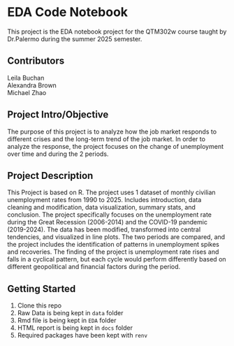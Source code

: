 # EDA Code Notebook
This project is the EDA notebook project for the QTM302w course taught by Dr.Palermo during the summer 2025 semester.

## Contributors
Leila Buchan  
Alexandra Brown   
Michael Zhao  

## Project Intro/Objective
The purpose of this project is to analyze how the job market responds to different crises and the long-term trend of the job market. In order to analyze the response, the project focuses on the change of unemployment over time and during the 2 periods.

## Project Description
This Project is based on R. The project uses 1 dataset of monthly civilian unemployment rates from 1990 to 2025. Includes introduction, data cleaning and modification, data visualization, summary stats, and conclusion. The project specifically focuses on the unemployment rate during the Great Recession (2006-2014) and the COVID-19 pandemic (2019-2024). The data has been modified, transformed into central tendencies, and visualized in line plots. The two periods are compared, and the project includes the identification of patterns in unemployment spikes and recoveries. The finding of the project is unemployment rate rises and falls in a cyclical pattern, but each cycle would perform differently based on different geopolitical and financial factors during the period.


## Getting Started

1. Clone this repo 
2. Raw Data is being kept in `data` folder
3. Rmd file is being kept in `EDA` folder
4. HTML report is being kept in `docs` folder
5. Required packages have been kept with `renv`






